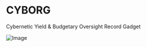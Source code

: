 # CYBORG
Cybernetic Yield &amp; Budgetary Oversight Record Gadget

![Image](https://github.com/user-attachments/assets/160f14eb-87f6-4eba-b44c-cbf73e6b347a)
